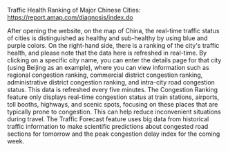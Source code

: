 Traffic Health Ranking of Major Chinese Cities: https://report.amap.com/diagnosis/index.do

After opening the website, on the map of China, the real-time traffic status of cities is distinguished as healthy and sub-healthy by using blue and purple colors. On the 
right-hand side, there is a ranking of the city's traffic health, and please note that the data here is refreshed in real-time. By clicking on a specific city name, you can 
enter the details page for that city (using Beijing as an example), where you can view information such as regional congestion ranking, commercial district congestion ranking, 
administrative district congestion ranking, and intra-city road congestion status. This data is refreshed every five minutes. The Congestion Ranking feature only displays real-time 
congestion status at train stations, airports, toll booths, highways, and scenic spots, focusing on these places that are typically prone to congestion. This can help reduce 
inconvenient situations during travel. The Traffic Forecast feature uses big data from historical traffic information to make scientific predictions about congested road sections 
for tomorrow and the peak congestion delay index for the coming week.
